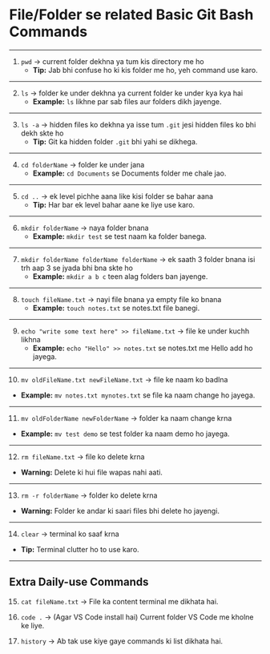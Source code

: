 # File/Folder se related Basic Git Bash Commands

---

1. `pwd` -> current folder dekhna ya tum kis directory me ho
   - **Tip:** Jab bhi confuse ho ki kis folder me ho, yeh command use karo.

---

2. `ls` -> folder ke under dekhna ya current folder ke under kya kya hai
   - **Example:** `ls` likhne par sab files aur folders dikh jayenge.

---

3. `ls -a` -> hidden files ko dekhna ya isse tum `.git` jesi hidden files ko bhi dekh skte ho
   - **Tip:** Git ka hidden folder `.git` bhi yahi se dikhega.

---

4. `cd folderName` -> folder ke under jana
   - **Example:** `cd Documents` se Documents folder me chale jao.

---

5. `cd ..` -> ek level pichhe aana like kisi folder se bahar aana
   - **Tip:** Har bar ek level bahar aane ke liye use karo.

---

6. `mkdir folderName` -> naya folder bnana
   - **Example:** `mkdir test` se test naam ka folder banega.

---

7. `mkdir folderName folderName folderName` -> ek saath 3 folder bnana isi trh aap 3 se jyada bhi bna skte ho
   - **Example:** `mkdir a b c` teen alag folders ban jayenge.

---

8. `touch fileName.txt` -> nayi file bnana ya empty file ko bnana
   - **Example:** `touch notes.txt` se notes.txt file banegi.

--- 

9. `echo "write some text here" >> fileName.txt` -> file ke under kuchh likhna
   - **Example:** `echo "Hello" >> notes.txt` se notes.txt me Hello add ho jayega.

---

10. `mv oldFileName.txt newFileName.txt` -> file ke naam ko badlna
   - **Example:** `mv notes.txt mynotes.txt` se file ka naam change ho jayega.

---

11. `mv oldFolderName newFolderName` -> folder ka naam change krna
   - **Example:** `mv test demo` se test folder ka naam demo ho jayega.

---

12. `rm fileName.txt` -> file ko delete krna
   - **Warning:** Delete ki hui file wapas nahi aati.

---

13. `rm -r folderName` -> folder ko delete krna
   - **Warning:** Folder ke andar ki saari files bhi delete ho jayengi.

---

14. `clear` -> terminal ko saaf krna
   - **Tip:** Terminal clutter ho to use karo.

---

## Extra Daily-use Commands

15. `cat fileName.txt` -> File ka content terminal me dikhata hai.

16. `code .` -> (Agar VS Code install hai) Current folder VS Code me kholne ke liye.

17. `history` -> Ab tak use kiye gaye commands ki list dikhata hai.